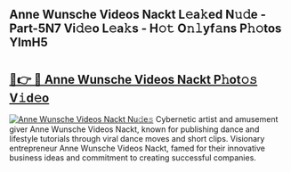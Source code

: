 ## Anne Wunsche Videos Nackt L𝚎a𝚔ed N𝚞𝚍e - Part-5N7 Vi𝚍𝚎o L𝚎a𝚔s - H𝚘𝚝 O𝚗𝚕yf𝚊ns P𝚑𝚘tos YlmH5

# <h2><a href="http://kf4aqvl.oniu.top/?m=Anne+Wunsche+Videos+Nackt">🔗👉 🔴 Anne Wunsche Videos Nackt P𝚑ot𝚘𝚜 V𝚒d𝚎o</a></h2>

[![Anne Wunsche Videos Nackt Nu𝚍e𝚜](https://i.imgur.com/0qMVB7G.gif)](http://kf4aqvl.oniu.top/?m=Anne+Wunsche+Videos+Nackt)
Cybernetic artist and amusement giver Anne Wunsche Videos Nackt, known for publishing dance and lifestyle tutorials through viral dance moves and short clips. Visionary entrepreneur Anne Wunsche Videos Nackt, famed for their innovative business ideas and commitment to creating successful companies.  
